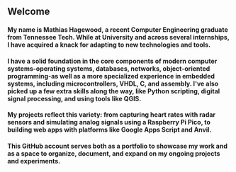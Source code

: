 ## Welcome 

#### My name is Mathias Hagewood, a recent Computer Engineering graduate from Tennessee Tech. While at University and across several internships, I have acquired a knack for adapting to new technologies and tools.  

#### I have a solid foundation in the core components of modern computer systems-operating systems, databases, networks, object-oriented programming-as well as a more specialized experience in embedded systems, including microcontrollers, VHDL, C, and assembly. I've also picked up a few extra skills along the way, like Python scripting, digital signal processing, and using tools like QGIS. 

#### My projects reflect this variety: from capturing heart rates with radar sensors and simulating analog signals using a Raspberry Pi Pico, to building web apps with platforms like Google Apps Script and Anvil.

#### This GitHub account serves both as a portfolio to showcase my work and as a space to organize, document, and expand on my ongoing projects and experiments.
